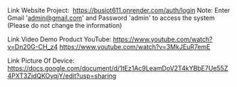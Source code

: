 Link Website Project: ﻿﻿﻿﻿﻿
https://busiot611.onrender.com/auth/login
Note: Enter Gmail 'admin@gmail.com' and Password 'admin' to access the system (Please do not change the information)   

Link Video Demo Product YouTube: 
https://www.youtube.com/watch?v=Dn20G-CH_z4
https://www.youtube.com/watch?v=3MkJEuR7emE


Link Picture Of Device:
https://docs.google.com/document/d/1tEz1Ac9LeamDoV2T4kYBbE7Ue55Z4PXT3ZjdQKOyqjY/edit?usp=sharing
